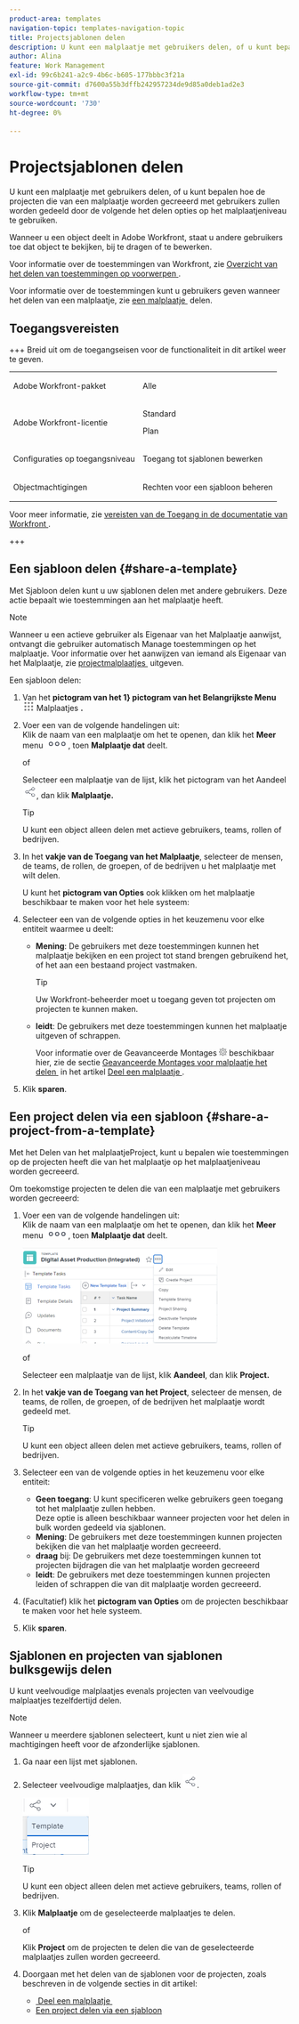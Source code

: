 ```yaml
---
product-area: templates
navigation-topic: templates-navigation-topic
title: Projectsjablonen delen
description: U kunt een malplaatje met gebruikers delen, of u kunt bepalen hoe de projecten die van een malplaatje worden gecreeerd met gebruikers zullen worden gedeeld door de volgende het delen opties op het malplaatjeniveau te gebruiken.
author: Alina
feature: Work Management
exl-id: 99c6b241-a2c9-4b6c-b605-177bbbc3f21a
source-git-commit: d7600a55b3dffb242957234de9d85a0deb1ad2e3
workflow-type: tm+mt
source-wordcount: '730'
ht-degree: 0%

---
```


# Projectsjablonen delen

U kunt een malplaatje met gebruikers delen, of u kunt bepalen hoe de projecten die van een malplaatje worden gecreeerd met gebruikers zullen worden gedeeld door de volgende het delen opties op het malplaatjeniveau te gebruiken.

Wanneer u een object deelt in Adobe Workfront, staat u andere gebruikers toe dat object te bekijken, bij te dragen of te bewerken.

Voor informatie over de toestemmingen van Workfront, zie [&#x200B; Overzicht van het delen van toestemmingen op voorwerpen &#x200B;](../../../workfront-basics/grant-and-request-access-to-objects/sharing-permissions-on-objects-overview.md).

Voor informatie over de toestemmingen kunt u gebruikers geven wanneer het delen van een malplaatje, zie [&#x200B; een malplaatje &#x200B;](../../../workfront-basics/grant-and-request-access-to-objects/share-a-template.md) delen.

## Toegangsvereisten

+++ Breid uit om de toegangseisen voor de functionaliteit in dit artikel weer te geven. 

<table style="table-layout:auto"> 
 <col> 
 <col> 
 <tbody> 
  <tr> 
   <td role="rowheader">Adobe Workfront-pakket</td> 
   <td> <p>Alle</p> </td> 
  </tr> 
  <tr> 
   <td role="rowheader">Adobe Workfront-licentie</td> 
   <td> <p>Standard</p>
   <p>Plan</p> </td> 
  </tr> 
  <tr> 
   <td role="rowheader">Configuraties op toegangsniveau</td> 
   <td> <p>Toegang tot sjablonen bewerken</p>  </td> 
  </tr> 
  <tr> 
   <td role="rowheader">Objectmachtigingen</td> 
   <td> <p>Rechten voor een sjabloon beheren</p> </td> 
  </tr> 
 </tbody> 
</table>

Voor meer informatie, zie [&#x200B; vereisten van de Toegang in de documentatie van Workfront &#x200B;](/help/quicksilver/administration-and-setup/add-users/access-levels-and-object-permissions/access-level-requirements-in-documentation.md).

+++


<!--Old:
<table style="table-layout:auto"> 
 <col> 
 <col> 
 <tbody> 
  <tr> 
   <td role="rowheader">Adobe Workfront plan*</td> 
   <td> <p>Any </p> </td> 
  </tr> 
  <tr> 
   <td role="rowheader">Adobe Workfront license*</td> 
   <td> <p>Plan </p> </td> 
  </tr> 
  <tr> 
   <td role="rowheader">Access level configurations*</td> 
   <td> <p>Edit access to Templates</p> <p>Note: If you still don't have access, ask your Workfront administrator if they set additional restrictions in your access level. For information on how a Workfront administrator can modify your access level, see <a href="../../../administration-and-setup/add-users/configure-and-grant-access/create-modify-access-levels.md" class="MCXref xref">Create or modify custom access levels</a>.</p> </td> 
  </tr> 
  <tr> 
   <td role="rowheader">Object permissions</td> 
   <td> <p>Manage permissions to a template</p> <p>For information on requesting additional access, see <a href="../../../workfront-basics/grant-and-request-access-to-objects/request-access.md" class="MCXref xref">Request access to objects </a>.</p> </td> 
  </tr> 
 </tbody> 
</table>-->

## Een sjabloon delen {#share-a-template}

Met Sjabloon delen kunt u uw sjablonen delen met andere gebruikers. Deze actie bepaalt wie toestemmingen aan het malplaatje heeft.

>[!NOTE]
>
>Wanneer u een actieve gebruiker als Eigenaar van het Malplaatje aanwijst, ontvangt die gebruiker automatisch Manage toestemmingen op het malplaatje. Voor informatie over het aanwijzen van iemand als Eigenaar van het Malplaatje, zie [&#x200B; projectmalplaatjes &#x200B;](../../../manage-work/projects/create-and-manage-templates/edit-templates.md) uitgeven.

Een sjabloon delen:

1. Van het **pictogram van het 1&rbrace; pictogram van het Belangrijkste Menu** ![, klik &#x200B;](assets/main-menu-icon.png) Malplaatjes **.**

1. Voer een van de volgende handelingen uit:\
   Klik de naam van een malplaatje om het te openen, dan klik het **Meer** menu ![&#x200B; Meer pictogram &#x200B;](assets/qs-more-icon-on-an-object.png), toen **Malplaatje dat** deelt.

   of

   Selecteer een malplaatje van de lijst, klik het pictogram van het Aandeel ![](assets/share-icon.png), dan klik **Malplaatje.**

   >[!TIP]
   >
   >U kunt een object alleen delen met actieve gebruikers, teams, rollen of bedrijven.

1. In het **vakje van de Toegang van het Malplaatje**, selecteer de mensen, de teams, de rollen, de groepen, of de bedrijven u het malplaatje met wilt delen.

   U kunt het **pictogram van Opties** ook klikken om het malplaatje beschikbaar te maken voor het hele systeem:

1. Selecteer een van de volgende opties in het keuzemenu voor elke entiteit waarmee u deelt:

   * **Mening**: De gebruikers met deze toestemmingen kunnen het malplaatje bekijken en een project tot stand brengen gebruikend het, of het aan een bestaand project vastmaken.

     >[!TIP]
     >
     >Uw Workfront-beheerder moet u toegang geven tot projecten om projecten te kunnen maken.

   * **leidt**: De gebruikers met deze toestemmingen kunnen het malplaatje uitgeven of schrappen.

     Voor informatie over de Geavanceerde Montages ![](assets/gear-icon-in-access-levels.png) beschikbaar hier, zie de sectie [&#x200B; Geavanceerde Montages voor malplaatje het delen &#x200B;](../../../workfront-basics/grant-and-request-access-to-objects/share-a-template.md#template-permissions) in het artikel [&#x200B; Deel een malplaatje &#x200B;](../../../workfront-basics/grant-and-request-access-to-objects/share-a-template.md).

1. Klik **sparen**.

## Een project delen via een sjabloon {#share-a-project-from-a-template}

Met het Delen van het malplaatjeProject, kunt u bepalen wie toestemmingen op de projecten heeft die van het malplaatje op het malplaatjeniveau worden gecreeerd.

Om toekomstige projecten te delen die van een malplaatje met gebruikers worden gecreeerd:

1. Voer een van de volgende handelingen uit:\
   Klik de naam van een malplaatje om het te openen, dan klik het **Meer** menu ![&#x200B; Meer pictogram &#x200B;](assets/qs-more-icon-on-an-object.png), toen **Malplaatje dat** deelt.

   ![&#x200B; project van het Aandeel van malplaatje &#x200B;](assets/project-sharing-on-template-nwe-2022-350x172.png)

   of

   Selecteer een malplaatje van de lijst, klik **Aandeel**, dan klik **Project.**

1. In het **vakje van de Toegang van het Project**, selecteer de mensen, de teams, de rollen, de groepen, of de bedrijven het malplaatje wordt gedeeld met.

   >[!TIP]
   >
   >U kunt een object alleen delen met actieve gebruikers, teams, rollen of bedrijven.

1. Selecteer een van de volgende opties in het keuzemenu voor elke entiteit:

   * **Geen toegang**: U kunt specificeren welke gebruikers geen toegang tot het malplaatje zullen hebben.\
     Deze optie is alleen beschikbaar wanneer projecten voor het delen in bulk worden gedeeld via sjablonen. 
   * **Mening**: De gebruikers met deze toestemmingen kunnen projecten bekijken die van het malplaatje worden gecreeerd.
   * **draag** bij: De gebruikers met deze toestemmingen kunnen tot projecten bijdragen die van het malplaatje worden gecreeerd 
   * **leidt**: De gebruikers met deze toestemmingen kunnen projecten leiden of schrappen die van dit malplaatje worden gecreeerd.

1. (Facultatief) klik het **pictogram van Opties** om de projecten beschikbaar te maken voor het hele systeem.
1. Klik **sparen**.

<!--
<div data-mc-conditions="QuicksilverOrClassic.Draft mode">
<h3>Overview of project sharing from other sources</h3>
<p>You may already have been assigned access to projects from other areas of Workfront. <br>You may have been assigned access to projects from the following areas: </p>
<ul>
<li>When a project is created<br>For more information about sharing projects when the project is created, see the "Access" section in <a href="../../../manage-work/projects/manage-projects/edit-projects.md" class="MCXref xref">Edit projects</a>.</li>
<li>When your Workfront administrator sets user access levels<br>For more information about setting access levels, see <a href="../../../administration-and-setup/add-users/configure-and-grant-access/create-modify-access-levels.md" class="MCXref xref">Create or modify custom access levels</a>.</li>
<li>When using the project access template</li>
</ul>
<p>When using the Template Project Sharing feature, if a user's access to a project is View, but you set the access permissions for Template Project Sharing to Manage, the user will have Manage permission for every project created using this specific template. The user will only have View permission for the other projects they are on.</p>
</div>
-->

## Sjablonen en projecten van sjablonen bulksgewijs delen

U kunt veelvoudige malplaatjes evenals projecten van veelvoudige malplaatjes tezelfdertijd delen.

>[!NOTE]
>
>Wanneer u meerdere sjablonen selecteert, kunt u niet zien wie al machtigingen heeft voor de afzonderlijke sjablonen.

1. Ga naar een lijst met sjablonen.
1. Selecteer veelvoudige malplaatjes, dan klik ![&#x200B; Aandeel &#x200B;](assets/share-icon.png).

   ![&#x200B; de malplaatjes of de projecten van het Aandeel in bulk &#x200B;](assets/share-templates-projects-in-bulk-link-in-toolbar-nwe-2022.png)

   >[!TIP]
   >
   >U kunt een object alleen delen met actieve gebruikers, teams, rollen of bedrijven.

1. Klik **Malplaatje** om de geselecteerde malplaatjes te delen.

   of

   Klik **Project** om de projecten te delen die van de geselecteerde malplaatjes zullen worden gecreeerd.

1. Doorgaan met het delen van de sjablonen voor de projecten, zoals beschreven in de volgende secties in dit artikel:

   * [&#x200B; Deel een malplaatje &#x200B;](#share-a-template)
   * [Een project delen via een sjabloon](#share-a-project-from-a-template)
